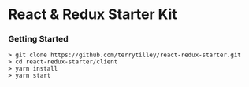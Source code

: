 # React & Redux Starter Kit

### Getting Started
```
> git clone https://github.com/terrytilley/react-redux-starter.git
> cd react-redux-starter/client
> yarn install
> yarn start
```
